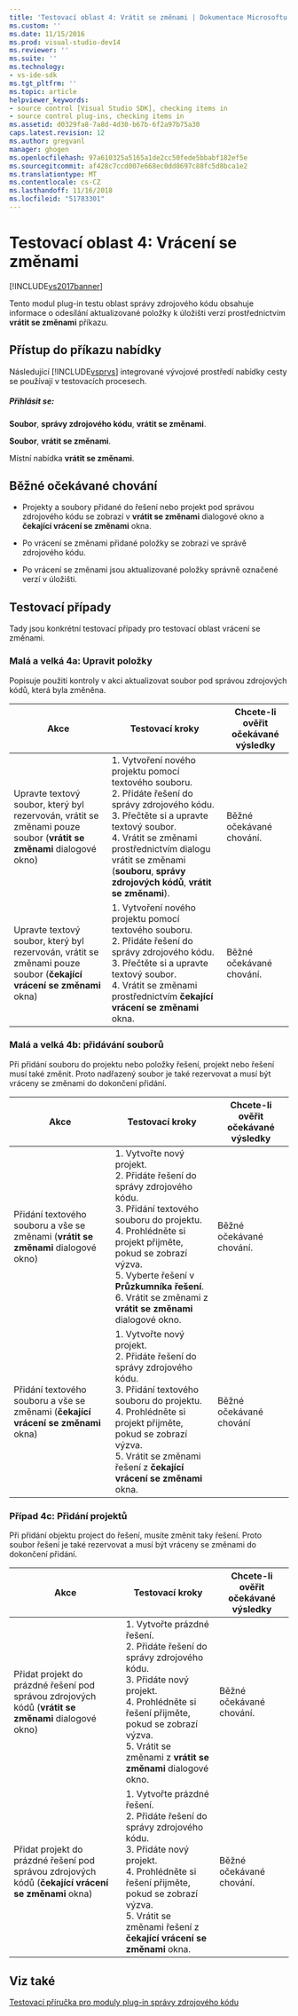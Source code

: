 ```yaml
---
title: 'Testovací oblast 4: Vrátit se změnami | Dokumentace Microsoftu'
ms.custom: ''
ms.date: 11/15/2016
ms.prod: visual-studio-dev14
ms.reviewer: ''
ms.suite: ''
ms.technology:
- vs-ide-sdk
ms.tgt_pltfrm: ''
ms.topic: article
helpviewer_keywords:
- source control [Visual Studio SDK], checking items in
- source control plug-ins, checking items in
ms.assetid: d0329fa8-7a8d-4d30-b67b-6f2a97b75a30
caps.latest.revision: 12
ms.author: gregvanl
manager: ghogen
ms.openlocfilehash: 97a610325a5165a1de2cc50fede5bbabf182ef5e
ms.sourcegitcommit: af428c7ccd007e668ec0dd8697c88fc5d8bca1e2
ms.translationtype: MT
ms.contentlocale: cs-CZ
ms.lasthandoff: 11/16/2018
ms.locfileid: "51783301"
---
```

# <a name="test-area-4-check-in"></a>Testovací oblast 4: Vrácení se změnami
[!INCLUDE[vs2017banner](../../includes/vs2017banner.md)]

Tento modul plug-in testu oblast správy zdrojového kódu obsahuje informace o odesílání aktualizované položky k úložišti verzí prostřednictvím **vrátit se změnami** příkazu.  
  
## <a name="command-menu-access"></a>Přístup do příkazu nabídky  
 Následující [!INCLUDE[vsprvs](../../includes/vsprvs-md.md)] integrované vývojové prostředí nabídky cesty se používají v testovacích procesech.  
  
##### <a name="check-in"></a>Přihlásit se:  
 **Soubor**, **správy zdrojového kódu**, **vrátit se změnami**.  
  
 **Soubor**, **vrátit se změnami**.  
  
 Místní nabídka **vrátit se změnami**.  
  
## <a name="common-expected-behavior"></a>Běžné očekávané chování  
  
-   Projekty a soubory přidané do řešení nebo projekt pod správou zdrojového kódu se zobrazí v **vrátit se změnami** dialogové okno a **čekající vrácení se změnami** okna.  
  
-   Po vrácení se změnami přidané položky se zobrazí ve správě zdrojového kódu.  
  
-   Po vrácení se změnami jsou aktualizované položky správně označené verzí v úložišti.  
  
## <a name="test-cases"></a>Testovací případy  
 Tady jsou konkrétní testovací případy pro testovací oblast vrácení se změnami.  
  
### <a name="case-4a-modified-items"></a>Malá a velká 4a: Upravit položky  
 Popisuje použití kontroly v akci aktualizovat soubor pod správou zdrojových kódů, která byla změněna.  
  
|Akce|Testovací kroky|Chcete-li ověřit očekávané výsledky|  
|------------|----------------|--------------------------------|  
|Upravte textový soubor, který byl rezervován, vrátit se změnami pouze soubor (**vrátit se změnami** dialogové okno)|1.  Vytvoření nového projektu pomocí textového souboru.<br />2.  Přidáte řešení do správy zdrojového kódu.<br />3.  Přečtěte si a upravte textový soubor.<br />4.  Vrátit se změnami prostřednictvím dialogu vrátit se změnami (**souboru**, **správy zdrojových kódů**, **vrátit se změnami**).|Běžné očekávané chování.|  
|Upravte textový soubor, který byl rezervován, vrátit se změnami pouze soubor (**čekající vrácení se změnami** okna)|1.  Vytvoření nového projektu pomocí textového souboru.<br />2.  Přidáte řešení do správy zdrojového kódu.<br />3.  Přečtěte si a upravte textový soubor.<br />4.  Vrátit se změnami prostřednictvím **čekající vrácení se změnami** okna.|Běžné očekávané chování.|  
  
### <a name="case-4b-adding-files"></a>Malá a velká 4b: přidávání souborů  
 Při přidání souboru do projektu nebo položky řešení, projekt nebo řešení musí také změnit. Proto nadřazený soubor je také rezervovat a musí být vráceny se změnami do dokončení přidání.  
  
|Akce|Testovací kroky|Chcete-li ověřit očekávané výsledky|  
|------------|----------------|--------------------------------|  
|Přidání textového souboru a vše se změnami (**vrátit se změnami** dialogové okno)|1.  Vytvořte nový projekt.<br />2.  Přidáte řešení do správy zdrojového kódu.<br />3.  Přidání textového souboru do projektu.<br />4.  Prohlédněte si projekt přijměte, pokud se zobrazí výzva.<br />5.  Vyberte řešení v **Průzkumníka řešení**.<br />6.  Vrátit se změnami z **vrátit se změnami** dialogové okno.|Běžné očekávané chování.|  
|Přidání textového souboru a vše se změnami (**čekající vrácení se změnami** okna)|1.  Vytvořte nový projekt.<br />2.  Přidáte řešení do správy zdrojového kódu.<br />3.  Přidání textového souboru do projektu.<br />4.  Prohlédněte si projekt přijměte, pokud se zobrazí výzva.<br />5.  Vrátit se změnami řešení z **čekající vrácení se změnami** okna.|Běžné očekávané chování|  
  
### <a name="case-4c-adding-projects"></a>Případ 4c: Přidání projektů  
 Při přidání objektu project do řešení, musíte změnit taky řešení. Proto soubor řešení je také rezervovat a musí být vráceny se změnami do dokončení přidání.  
  
|Akce|Testovací kroky|Chcete-li ověřit očekávané výsledky|  
|------------|----------------|--------------------------------|  
|Přidat projekt do prázdné řešení pod správou zdrojových kódů (**vrátit se změnami** dialogové okno)|1.  Vytvořte prázdné řešení.<br />2.  Přidáte řešení do správy zdrojového kódu.<br />3.  Přidáte nový projekt.<br />4.  Prohlédněte si řešení přijměte, pokud se zobrazí výzva.<br />5.  Vrátit se změnami z **vrátit se změnami** dialogové okno.|Běžné očekávané chování.|  
|Přidat projekt do prázdné řešení pod správou zdrojových kódů (**čekající vrácení se změnami** okna)|1.  Vytvořte prázdné řešení.<br />2.  Přidáte řešení do správy zdrojového kódu.<br />3.  Přidáte nový projekt.<br />4.  Prohlédněte si řešení přijměte, pokud se zobrazí výzva.<br />5.  Vrátit se změnami řešení z **čekající vrácení se změnami** okna.|Běžné očekávané chování.|  
  
## <a name="see-also"></a>Viz také  
 [Testovací příručka pro moduly plug-in správy zdrojového kódu](../../extensibility/internals/test-guide-for-source-control-plug-ins.md)

